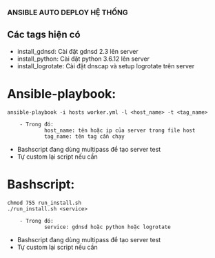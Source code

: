 ### ANSIBLE AUTO DEPLOY HỆ THỐNG
## Các tags hiện  có
* install_gdnsd: Cài đặt gdnsd 2.3 lên server
* install_python: Cài đặt python 3.6.12 lên server
* install_logrotate: Cài đặt dnscap và setup logrotate trên server
# Ansible-playbook:
```shell
ansible-playbook -i hosts worker.yml -l <host_name> -t <tag_name>
```

        - Trong đó: 
                host_name: tên hoặc ip của server trong file host
                tag_name: tên tag cần chạy

- Bashscript đang dùng multipass để tạo server test
- Tự custom lại script nếu cần
# Bashscript:
```shell
chmod 755 run_install.sh
./run_install.sh <service>
```

        - Trong đó: 
                service: gdnsd hoặc python hoặc logrotate

- Bashscript đang dùng multipass để tạo server test
- Tự custom lại script nếu cần
